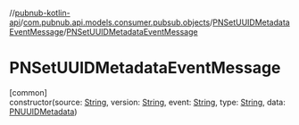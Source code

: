 //[pubnub-kotlin-api](../../../index.md)/[com.pubnub.api.models.consumer.pubsub.objects](../index.md)/[PNSetUUIDMetadataEventMessage](index.md)/[PNSetUUIDMetadataEventMessage](-p-n-set-u-u-i-d-metadata-event-message.md)

# PNSetUUIDMetadataEventMessage

[common]\
constructor(source: [String](https://kotlinlang.org/api/latest/jvm/stdlib/kotlin/-string/index.html), version: [String](https://kotlinlang.org/api/latest/jvm/stdlib/kotlin/-string/index.html), event: [String](https://kotlinlang.org/api/latest/jvm/stdlib/kotlin/-string/index.html), type: [String](https://kotlinlang.org/api/latest/jvm/stdlib/kotlin/-string/index.html), data: [PNUUIDMetadata](../../com.pubnub.api.models.consumer.objects.uuid/-p-n-u-u-i-d-metadata/index.md))
